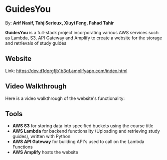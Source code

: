 # GuidesYou

By: **Arif Nasif, Tahj Serieux, Xiuyi Feng, Fahad Tahir**

**GuidesYou** is a full-stack project incorporating various AWS services such as Lambda, S3, API Gateway and Amplify to create a website for the storage and retrievals of study guides

## Website
Link: https://dev.d1dprgfjb1b3qf.amplifyapp.com/index.html

## Video Walkthrough
Here is a video walkthrough of the website's functionality:
## Tools

- **AWS S3** for storing data into specified buckets using the course title
- **AWS Lambda** for backend functionality (Uploading and retrieving study guides), written with Python
- **AWS API Gateway** for building API's used to call on the Lambda Functions
- **AWS Amplify** hosts the website
